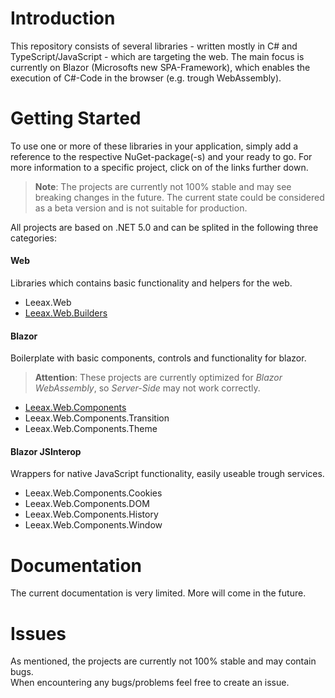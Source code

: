 # Introduction 
This repository consists of several libraries - written mostly in C# and TypeScript/JavaScript - which are targeting the web. The main focus is currently on Blazor (Microsofts new SPA-Framework), which enables the execution of C#-Code in the browser (e.g. trough WebAssembly).

# Getting Started
To use one or more of these libraries in your application, simply add a reference to the respective NuGet-package(-s) and your ready to go. For more information to a specific project, click on of the links further down.

> **Note**: The projects are currently not 100% stable and may see breaking changes in the future. The current state could be considered as a beta version and is not suitable for production.

All projects are based on .NET 5.0 and can be splited in the following three categories:

#### Web
Libraries which contains basic functionality and helpers for the web.
- Leeax.Web
- [Leeax.Web.Builders](docs\web-builders\GettingStarted.md)

#### Blazor
Boilerplate with basic components, controls and functionality for blazor.
> **Attention**: These projects are currently optimized for _Blazor WebAssembly_, so _Server-Side_ may not work correctly.
- [Leeax.Web.Components](docs\web-components\GettingStarted.md)
- Leeax.Web.Components.Transition
- Leeax.Web.Components.Theme

#### Blazor JSInterop
Wrappers for native JavaScript functionality, easily useable trough services.
- Leeax.Web.Components.Cookies
- Leeax.Web.Components.DOM
- Leeax.Web.Components.History
- Leeax.Web.Components.Window

# Documentation
The current documentation is very limited. More will come in the future.

# Issues
As mentioned, the projects are currently not 100% stable and may contain bugs.<br>
When encountering any bugs/problems feel free to create an issue.